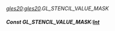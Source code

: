 _[gles20](../../modules/gles20/gles20-module.md):[gles20](../../modules/gles20/gles20-module.md).GL\_STENCIL\_VALUE\_MASK_
##### Const GL\_STENCIL\_VALUE\_MASK:[Int](../../modules/wonkey/wonkey-types-int.md)
